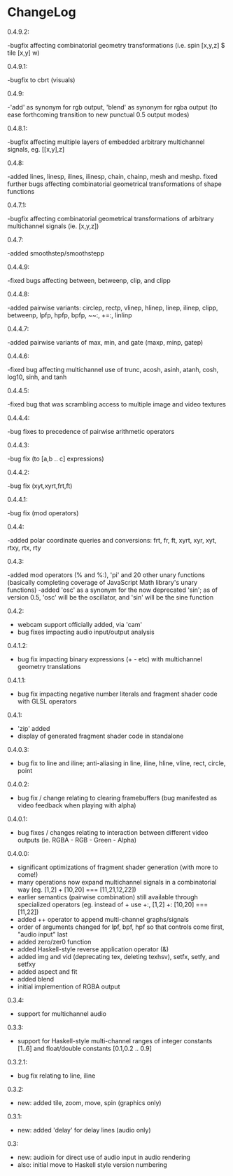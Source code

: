 # ChangeLog

0.4.9.2:

-bugfix affecting combinatorial geometry transformations (i.e. spin [x,y,z] $ tile [x,y] w)

0.4.9.1:

-bugfix to cbrt (visuals)

0.4.9:

-'add' as synonym for rgb output, 'blend' as synonym for rgba output (to ease forthcoming transition to new punctual 0.5 output modes)

0.4.8.1:

-bugfix affecting multiple layers of embedded arbitrary multichannel signals, eg. [[x,y],z]

0.4.8:

-added lines, linesp, ilines, ilinesp, chain, chainp, mesh and meshp. fixed further bugs affecting combinatorial geometrical transformations of shape functions

0.4.7.1:

-bugfix affecting combinatorial geometrical transformations of arbitrary multichannel signals (ie. [x,y,z])

0.4.7:

-added smoothstep/smoothstepp

0.4.4.9:

-fixed bugs affecting between, betweenp, clip, and clipp

0.4.4.8:

-added pairwise variants: circlep, rectp, vlinep, hlinep, linep, ilinep, clipp, betweenp, lpfp, hpfp, bpfp, ~~:, +=:, linlinp

0.4.4.7:

-added pairwise variants of max, min, and gate (maxp, minp, gatep)

0.4.4.6:

-fixed bug affecting multichannel use of trunc, acosh, asinh, atanh, cosh, log10, sinh, and tanh

0.4.4.5:

-fixed bug that was scrambling access to multiple image and video textures

0.4.4.4:

-bug fixes to precedence of pairwise arithmetic operators

0.4.4.3:

-bug fix (to [a,b .. c] expressions)

0.4.4.2:

-bug fix (xyt,xyrt,frt,ft)

0.4.4.1:

-bug fix (mod operators)

0.4.4:

-added polar coordinate queries and conversions: frt, fr, ft, xyrt, xyr, xyt, rtxy, rtx, rty 

0.4.3:

-added mod operators (% and %:), 'pi' and 20 other unary functions (basically completing coverage of JavaScript Math library's unary functions)
-added 'osc' as a synonym for the now deprecated 'sin'; as of version 0.5, 'osc' will be the oscillator, and 'sin' will be the sine function

0.4.2:

- webcam support officially added, via 'cam'
- bug fixes impacting audio input/output analysis 

0.4.1.2:

- bug fix impacting binary expressions (+ - etc) with multichannel geometry translations

0.4.1.1:

- bug fix impacting negative number literals and fragment shader code with GLSL operators

0.4.1:

- 'zip' added
- display of generated fragment shader code in standalone

0.4.0.3:

- bug fix to line and iline; anti-aliasing in line, iline, hline, vline, rect, circle, point

0.4.0.2:

- bug fix / change relating to clearing framebuffers (bug manifested as video feedback when playing with alpha)

0.4.0.1:

- bug fixes / changes relating to interaction between different video outputs (ie. RGBA - RGB - Green - Alpha)

0.4.0.0:

- significant optimizations of fragment shader generation (with more to come!)
- many operations now expand multichannel signals in a combinatorial way (eg. [1,2] + [10,20] === [11,21,12,22])
- earlier semantics (pairwise combination) still available through specialized operators (eg. instead of + use +:, [1,2] +: [10,20] === [11,22])
- added ++ operator to append multi-channel graphs/signals
- order of arguments changed for lpf, bpf, hpf so that controls come first, "audio input" last
- added zero/zer0 function
- added Haskell-style reverse application operator (&)
- added img and vid (deprecating tex, deleting texhsv), setfx, setfy, and setfxy
- added aspect and fit
- added blend
- initial implemention of RGBA output

0.3.4:

- support for multichannel audio

0.3.3:

- support for Haskell-style multi-channel ranges of integer constants [1..6] and float/double constants [0.1,0.2 .. 0.9]

0.3.2.1:

- bug fix relating to line, iline

0.3.2:

- new: added tile, zoom, move, spin (graphics only)

0.3.1:

- new: added 'delay' for delay lines (audio only)

0.3:

- new: audioin for direct use of audio input in audio rendering
- also: initial move to Haskell style version numbering
